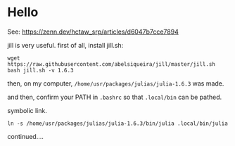 # Hello

See: https://zenn.dev/hctaw_srp/articles/d6047b7cce7894

jill is very useful. first of all, install jill.sh:

```
wget https://raw.githubusercontent.com/abelsiqueira/jill/master/jill.sh
bash jill.sh -v 1.6.3
```

then, on my computer, `/home/usr/packages/julias/julia-1.6.3` was made.

and then, confirm your PATH in `.bashrc` so that `.local/bin` can be pathed.

symbolic link. 

```
ln -s /home/usr/packages/julias/julia-1.6.3/bin/julia .local/bin/julia
```

continued....